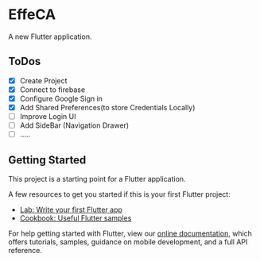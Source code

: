 # EffeCA

A new Flutter application.

## ToDos
- [x] Create Project
- [x] Connect to firebase
- [x] Configure Google Sign in
- [x] Add Shared Preferences(to store Credentials Locally)
- [ ] Improve Login UI
- [ ] Add SideBar (Navigation Drawer)
- [ ] .....

## Getting Started

This project is a starting point for a Flutter application.

A few resources to get you started if this is your first Flutter project:

- [Lab: Write your first Flutter app](https://flutter.dev/docs/get-started/codelab)
- [Cookbook: Useful Flutter samples](https://flutter.dev/docs/cookbook)

For help getting started with Flutter, view our
[online documentation](https://flutter.dev/docs), which offers tutorials,
samples, guidance on mobile development, and a full API reference.
